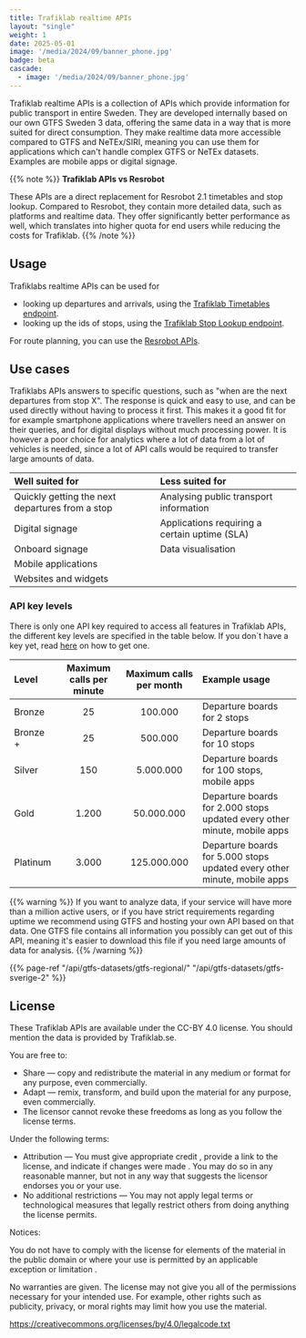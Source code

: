 ```yaml
---
title: Trafiklab realtime APIs
layout: "single"
weight: 1
date: 2025-05-01
image: '/media/2024/09/banner_phone.jpg'
badge: beta
cascade:
  - image: '/media/2024/09/banner_phone.jpg'
---
```


Trafiklab realtime APIs is a collection of APIs which provide information for public transport in entire Sweden. They are developed internally based on our
own GTFS
Sweden 3 data, offering the same data in a way that is more suited for direct consumption. They make realtime data more accessible compared to GTFS and
NeTEx/SIRI, meaning you can use them for applications which can't handle complex GTFS or NeTEx datasets. Examples are mobile apps or digital signage.

{{% note %}}
**Trafiklab APIs vs Resrobot**

These APIs are a direct replacement for Resrobot 2.1 timetables and stop lookup. Compared to Resrobot, they
contain more detailed data, such as platforms and realtime data. They offer significantly better performance as well, which translates into higher quota for end
users while reducing the costs for Trafiklab.
{{% /note %}}

## Usage

Trafiklabs realtime APIs can be used for
- looking up departures and arrivals, using the [Trafiklab Timetables endpoint](timetables). 
- looking up the ids of stops, using the [Trafiklab Stop Lookup endpoint](stop-lookup).

For route planning, you can use the [Resrobot APIs](../resrobot-v21).

## Use cases

Trafiklabs APIs answers to specific questions, such as "when are the next departures from stop X". The response
is quick and easy to use, and can be used directly without having to process it first. This makes it a good fit for for
example smartphone applications where travellers need an answer on their queries, and for digital displays without much processing power.
It is however a poor choice for analytics where a lot of data from a lot of vehicles is needed, since a lot of API calls would be required to transfer large
amounts of data.

| Well suited for                                 | Less suited for                               |
|:------------------------------------------------|:----------------------------------------------|
| Quickly getting the next departures from a stop | Analysing public transport information        |
| Digital signage                                 | Applications requiring a certain uptime (SLA) |
| Onboard signage                                 | Data visualisation                            |
| Mobile applications                             |                                               |
| Websites and widgets                            |                                               |

### API key levels

There is only one API key required to access all features in Trafiklab APIs, the different key levels are specified in the table below. If you don´t have a key yet,
read [here](/docs/using-trafiklab/getting-api-keys) on how to get one.

| Level    | Maximum calls per minute | Maximum calls per month | Example usage                                                            |
|:---------|:------------------------:|:-----------------------:|:-------------------------------------------------------------------------|
| Bronze   |            25            |         100.000         | Departure boards for 2 stops                                             |
| Bronze + |            25            |         500.000         | Departure boards for 10 stops                                            |
| Silver   |           150            |        5.000.000        | Departure boards for 100 stops, mobile apps                              |
| Gold     |          1.200           |       50.000.000        | Departure boards for 2.000 stops updated every other minute, mobile apps |
| Platinum |          3.000           |       125.000.000       | Departure boards for 5.000 stops updated every other minute, mobile apps |

{{% warning %}} If you want to analyze data, if your service will have more than a million active users, or if you have strict requirements regarding uptime
we recommend using GTFS and hosting your own API based on that data. One GTFS file contains all information you possibly can get out of this API, meaning it's
easier to download this file if you need large amounts of data for analysis. {{% /warning %}}

{{% page-ref "/api/gtfs-datasets/gtfs-regional/" "/api/gtfs-datasets/gtfs-sverige-2" %}}

## License

These Trafiklab APIs are available under the CC-BY 4.0 license. You should mention the data is provided by Trafiklab.se.

You are free to:

- Share — copy and redistribute the material in any medium or format for any purpose, even commercially.
- Adapt — remix, transform, and build upon the material for any purpose, even commercially.
- The licensor cannot revoke these freedoms as long as you follow the license terms.

Under the following terms:

- Attribution — You must give appropriate credit , provide a link to the license, and indicate if changes were made . You may do so in any reasonable manner,
  but not in any way that suggests the licensor endorses you or your use.
- No additional restrictions — You may not apply legal terms or technological measures that legally restrict others from doing anything the license permits.

Notices:

You do not have to comply with the license for elements of the material in the public domain or where your use is permitted by an applicable exception or
limitation .

No warranties are given. The license may not give you all of the permissions necessary for your intended use. For example, other rights such as publicity,
privacy, or moral rights may limit how you use the material.

https://creativecommons.org/licenses/by/4.0/legalcode.txt